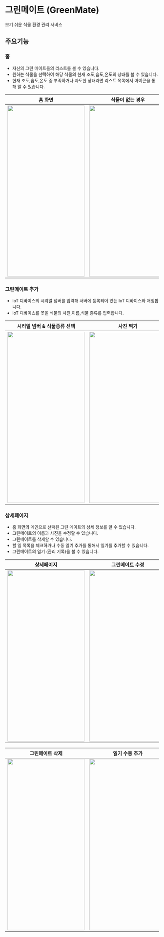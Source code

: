 # 그린메이트 (GreenMate)
보기 쉬운 식물 환경 관리 서비스


## 주요기능

### 홈
- 자신의 그린 메이트들의 리스트를 볼 수 있습니다.
- 원하는 식물을 선택하여 해당 식물의 현재 조도,습도,온도의 상태를 볼 수 있습니다.
- 현재 조도,습도,온도 중 부족하거나 과도한 상태라면 리스트 목록에서 아이콘을 통해 알 수 있습니다.

|홈 화면|식물이 없는 경우|
|:--:|:--:|
|<img src = "https://github.com/uuranus/GreenMate/assets/72340294/ae886890-3c9a-4aa1-9f00-97e2966ae73d" width="252" height="560">|<img src = "https://github.com/uuranus/GreenMate/assets/72340294/cec5fa2a-d49c-4dcc-b96b-41cd8df29eb4" width="252" height="560">|


### 그린메이트 추가
- IoT 디바이스의 시리얼 넘버를 입력해 서버에 등록되어 있는 IoT 디바이스와 매칭합니다.
- IoT 디바이스를 꽂을 식물의 사진,이름,식물 종류를 입력합니다.

|시리얼 넘버 & 식물종류 선택|사진 찍기|애칭정하기|
|:--:|:--:|:--:|
|<img src = "https://github.com/uuranus/GreenMate/assets/72340294/b870a6e4-95e2-4c5a-82bc-1d5cc4779fed" width="252" height="560">|<img src = "https://github.com/uuranus/GreenMate/assets/72340294/b84cf1a9-1c62-4235-a522-92b74af1133a" width="252" height="560">|<img src = "https://github.com/uuranus/GreenMate/assets/72340294/7802e3da-877c-4128-b5de-abcbe110f9d5" width="252" height="560">|


### 상세페이지
- 홈 화면의 메인으로 선택된 그린 메이트의 상세 정보를 알 수 있습니다.
- 그린메이트의 이름과 사진을 수정할 수 있습니다.
- 그린메이트를 삭제할 수 있습니다.
- 할 일 목록을 체크하거나 수동 일기 추가를 통해서 일기를 추가할 수 있습니다.
- 그린메이트의 일기 (관리 기록)을 볼 수 있습니다.


|상세페이지|그린메이트 수정|
|:--:|:--:|
|<img src = "https://github.com/uuranus/GreenMate/assets/72340294/cb3f2224-7a3d-4e9f-b644-4fd7185b573a" width="252" height="560">|<img src = "https://github.com/uuranus/GreenMate/assets/72340294/dcab0518-f6c3-4fce-84ee-61c087f43e71" width="252" height="560">|


|그린메이트 삭제|일기 수동 추가|
|:--:|:--:|
|<img src = "https://github.com/uuranus/GreenMate/assets/72340294/9f4c1e0c-9d63-4b35-b18d-319d72147b05" width="252" height="560">|<img src = "https://github.com/uuranus/GreenMate/assets/72340294/9a34a8dd-3229-4ffe-a14d-2b85dedeea0f" width="252" height="560">|


